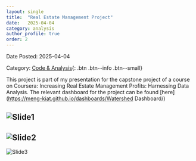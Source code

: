 ```yaml
---
layout: single
title:  "Real Estate Management Project"
date:   2025-04-04
category: analysis
author_profile: true
order: 2
---
```

Date Posted: 2025-04-04

Category: [Code & Analysis](https://meng-kiat.github.io/analysis/){: .btn .btn--info .btn--small}

This project is part of my presentation for the capstone project of a course on Coursera: Increasing Real Estate Management Profits: Harnessing Data Analysis. The relevant dashboard for the project can be found [here](https://meng-kiat.github.io/dashboards/Watershed Dashboard/)

![Slide1](/assets/images/proposal/Slide3.PNG)
----
![Slide2](/assets/images/proposal/Slide4.PNG)
----
![Slide3](/assets/images/proposal/Slide5.PNG)
